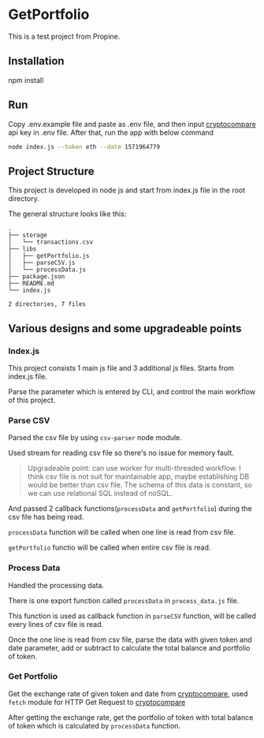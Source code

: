 # GetPortfolio
This is a test project from Propine.
## Installation

  npm install

## Run

Copy .env.example file and paste as .env file, and then input [cryptocompare](https://min-api.cryptocompare.com/) api key in .env file.
After that, run the app with below command
  
  ```sh
  node index.js --token eth --date 1571964779
  ```

## Project Structure

This project is developed in node js and start from index.js file in the root directory.

The general structure looks like this:

```
.
├── storage
│   └── transactions.csv
├── libs
│   ├── getPortfolio.js
│   ├── parseCSV.js
│   └── processData.js
├── package.json
├── README.md
└── index.js

2 directories, 7 files
```

## Various designs and some upgradeable points

### Index.js

This project consists 1 main js file and 3 additional js files. Starts from index.js file.

Parse the parameter which is entered by CLI, and control the main workflow of this project.

### Parse CSV

Parsed the csv file by using `csv-parser` node module.

Used stream for reading csv file so there's no issue for memory fault.

> Upgradeable point: can use worker for multi-threaded workflow. I think csv file is not suit for maintainable app, maybe establishing DB would be better than csv file.
> The schema of this data is constant, so we can use relational SQL instead of noSQL.

And passed 2 callback functions(`processData` and `getPortfolio`) during the csv file has being read.

`processData` function will be called when one line is read from csv file.

`getPortfolio` functio will be called when entire csv file is read.

### Process Data

Handled the processing data.

There is one export function called `processData` in `process_data.js` file.

This function is used as callback function in `parseCSV` function, will be called every lines of csv file is read.

Once the one line is read from csv file, parse the data with given token and date parameter, add or subtract to calculate the total balance and portfolio of token.

### Get Portfolio

Get the exchange rate of given token and date from [cryptocompare](https://min-api.cryptocompare.com/), used `fetch` module for HTTP Get Request to [cryptocompare](https://min-api.cryptocompare.com/)

After getting the exchange rate, get the portfolio of token with total balance of token which is calculated by `processData` function.
